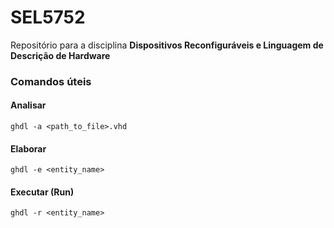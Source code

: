 # SEL5752

Repositório para a disciplina **Dispositivos Reconfiguráveis e Linguagem de Descrição de Hardware**

### Comandos úteis

#### Analisar

```
ghdl -a <path_to_file>.vhd
```

#### Elaborar

```
ghdl -e <entity_name>
```

#### Executar (Run)

```
ghdl -r <entity_name>
```
